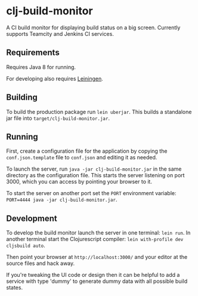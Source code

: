 # clj-build-monitor

A CI build monitor for displaying build status on a big screen. Currently supports Teamcity and Jenkins CI services.

## Requirements

Requires Java 8 for running.

For developing also requires [Leiningen](http://leiningen.org/).

## Building

To build the production package run `lein uberjar`. This builds a standalone jar file into `target/clj-build-monitor.jar`.

## Running

First, create a configuration file for the application by copying the `conf.json.template` file to `conf.json` and editing
it as needed.

To launch the server, run `java -jar clj-build-monitor.jar` in the same directory as the configuration file. This starts 
the server listening on port 3000, which you can access by pointing your browser to it.
 
To start the server on another port set the `PORT` environment variable: `PORT=4444 java -jar clj-build-monitor.jar`.

## Development

To develop the build monitor launch the server in one terminal: `lein run`. In another terminal start the Clojurescript
compiler: `lein with-profile dev cljsbuild auto`.

Then point your browser at `http://localhost:3000/` and your editor at the source files and hack away.

If you're tweaking the UI code or design then it can be helpful to add a service with type 'dummy' to generate dummy data
with all possible build states.
